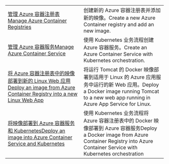 |  |  |
|---------|---------|
| <span data-ttu-id="c993e-101">[管理 Azure 容器注册表][1]</span><span class="sxs-lookup"><span data-stu-id="c993e-101">[Manage Azure Container Registries][1]</span></span> | <span data-ttu-id="c993e-102">创建新的 Azure 容器注册表并添加新的映像。</span><span class="sxs-lookup"><span data-stu-id="c993e-102">Create a new Azure Container registry and add an new image.</span></span> | 
| <span data-ttu-id="c993e-103">[管理 Azure 容器服务][2]</span><span class="sxs-lookup"><span data-stu-id="c993e-103">[Manage Azure Container Service][2]</span></span> | <span data-ttu-id="c993e-104">使用 Kubernetes 业务流程创建 Azure 容器服务。</span><span class="sxs-lookup"><span data-stu-id="c993e-104">Create an Azure Container Service with Kubernetes orchestration.</span></span> | 
| <span data-ttu-id="c993e-105">[将 Azure 容器注册表中的映像部署到新的 Linux Web 应用][3]</span><span class="sxs-lookup"><span data-stu-id="c993e-105">[Deploy an image from Azure Container Registry into a new Linux Web App][3]</span></span> | <span data-ttu-id="c993e-106">将运行 Tomcat 的 Docker 映像部署到适用于 Linux 的 Azure 应用服务中运行的新 Web 应用。</span><span class="sxs-lookup"><span data-stu-id="c993e-106">Deploy a Docker image running Tomcat to a new web app running in Azure App Service for Linux.</span></span> | 
| <span data-ttu-id="c993e-107">[将映像部署到 Azure 容器服务和 Kubernetes][4]</span><span class="sxs-lookup"><span data-stu-id="c993e-107">[Deploy an image into Azure Container Service and Kubernetes][4]</span></span> | <span data-ttu-id="c993e-108">使用 Kubernetes 业务流程将 Azure 容器注册表中的 Docker 映像部署到 Azure 容器服务</span><span class="sxs-lookup"><span data-stu-id="c993e-108">Deploy a Docker image from Azure Container Registry into Azure Container Service with Kubernetes orchestration</span></span> |

[1]: https://azure.microsoft.com/resources/samples/acr-java-manage-azure-container-registry/
[2]: https://azure.microsoft.com/resources/samples/acs-java-manage-azure-container-service/
[3]: hhttps://azure.microsoft.com/resources/samples/app-service-java-deploy-image-from-acr-to-linux/
[4]: https://azure.microsoft.com/resources/samples/aad-java-browse-graph-and-manage-roles/
